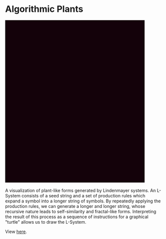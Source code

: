 # Algorithmic Plants

![alt tag](media/sample.gif)

A visualization of plant-like forms generated by Lindenmayer systems. An L-System consists of a seed string and a set of production rules which expand a symbol into a longer string of symbols. By repeatedly applying the production rules, we can generate a longer and longer string, whose recursive nature leads to self-similarity and fractal-like forms. Interpreting the result of this process as a sequence of instructions for a graphical "turtle" allows us to draw the L-System.

View [here](https://sleepokay.github.io/plants/).
